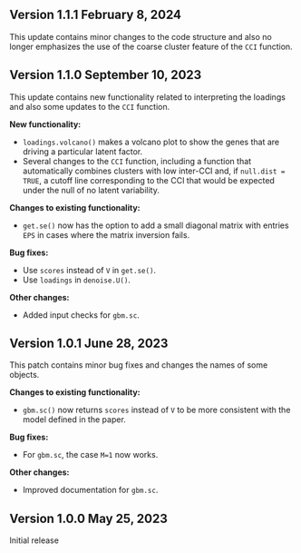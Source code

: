 ## Version 1.1.1 February 8, 2024

This update contains minor changes to the code structure and also no longer emphasizes the use of the coarse cluster feature of the `CCI` function. 

## Version 1.1.0 September 10, 2023

This update contains new functionality related to interpreting the loadings and also some updates to the `CCI` function. 

**New functionality:**

   * `loadings.volcano()` makes a volcano plot to show the genes that are driving a particular latent factor. 
   * Several changes to the `CCI` function, including a function that automatically combines clusters with low inter-CCI and, if `null.dist = TRUE`, a cutoff line corresponding to the CCI that would be expected under the null of no latent variability. 

**Changes to existing functionality:**

   * `get.se()` now has the option to add a small diagonal matrix with entries `EPS` in cases where the matrix inversion fails. 

**Bug fixes:**

   * Use `scores` instead of `V` in `get.se()`. 
   * Use `loadings` in `denoise.U()`. 

**Other changes:**

   * Added input checks for `gbm.sc`. 

## Version 1.0.1 June 28, 2023

This patch contains minor bug fixes and changes the names of some objects. 

**Changes to existing functionality:**

   * `gbm.sc()` now returns `scores` instead of `V` to be more consistent with the model defined in the paper.

**Bug fixes:**

   * For `gbm.sc`, the case `M=1` now works. 

**Other changes:**

   * Improved documentation for `gbm.sc`. 

## Version 1.0.0 May 25, 2023

Initial release 
